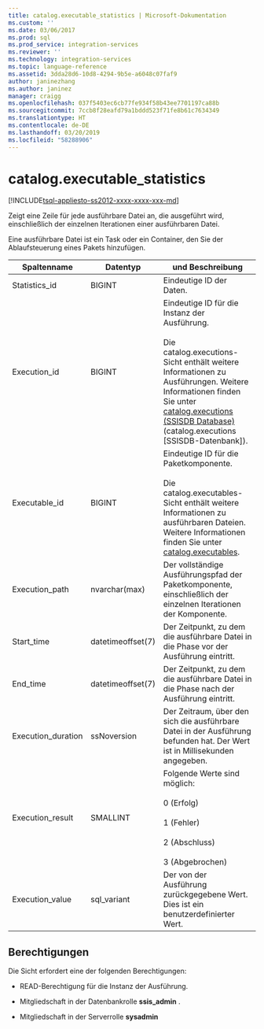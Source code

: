 ```yaml
---
title: catalog.executable_statistics | Microsoft-Dokumentation
ms.custom: ''
ms.date: 03/06/2017
ms.prod: sql
ms.prod_service: integration-services
ms.reviewer: ''
ms.technology: integration-services
ms.topic: language-reference
ms.assetid: 3dda28d6-10d8-4294-9b5e-a6048c07faf9
author: janinezhang
ms.author: janinez
manager: craigg
ms.openlocfilehash: 037f5403ec6cb77fe934f58b43ee7701197ca88b
ms.sourcegitcommit: 7ccb8f28eafd79a1bddd523f71fe8b61c7634349
ms.translationtype: HT
ms.contentlocale: de-DE
ms.lasthandoff: 03/20/2019
ms.locfileid: "58288906"
---
```

# <a name="catalogexecutablestatistics"></a>catalog.executable_statistics
[!INCLUDE[tsql-appliesto-ss2012-xxxx-xxxx-xxx-md](../../includes/tsql-appliesto-ss2012-xxxx-xxxx-xxx-md.md)]

  Zeigt eine Zeile für jede ausführbare Datei an, die ausgeführt wird, einschließlich der einzelnen Iterationen einer ausführbaren Datei.  
  
 Eine ausführbare Datei ist ein Task oder ein Container, den Sie der Ablaufsteuerung eines Pakets hinzufügen.  
  
|Spaltenname|Datentyp|und Beschreibung|  
|-----------------|---------------|-----------------|  
|Statistics_id|BIGINT|Eindeutige ID der Daten.|  
|Execution_id|BIGINT|Eindeutige ID für die Instanz der Ausführung.<br /><br /> Die catalog.executions-Sicht enthält weitere Informationen zu Ausführungen. Weitere Informationen finden Sie unter [catalog.executions (SSISDB Database)](../../integration-services/system-views/catalog-executions-ssisdb-database.md) (catalog.executions [SSISDB-Datenbank]).|  
|Executable_id|BIGINT|Eindeutige ID für die Paketkomponente.<br /><br /> Die catalog.executables-Sicht enthält weitere Informationen zu ausführbaren Dateien. Weitere Informationen finden Sie unter [catalog.executables](../../integration-services/system-views/catalog-executables.md).|  
|Execution_path|nvarchar(max)|Der vollständige Ausführungspfad der Paketkomponente, einschließlich der einzelnen Iterationen der Komponente.|  
|Start_time|datetimeoffset(7)|Der Zeitpunkt, zu dem die ausführbare Datei in die Phase vor der Ausführung eintritt.|  
|End_time|datetimeoffset(7)|Der Zeitpunkt, zu dem die ausführbare Datei in die Phase nach der Ausführung eintritt.|  
|Execution_duration|ssNoversion|Der Zeitraum, über den sich die ausführbare Datei in der Ausführung befunden hat. Der Wert ist in Millisekunden angegeben.|  
|Execution_result|SMALLINT|Folgende Werte sind möglich:<br /><br /> 0 (Erfolg)<br /><br /> 1 (Fehler)<br /><br /> 2 (Abschluss)<br /><br /> 3 (Abgebrochen)|  
|Execution_value|sql_variant|Der von der Ausführung zurückgegebene Wert. Dies ist ein benutzerdefinierter Wert.|  
  
## <a name="permissions"></a>Berechtigungen  
 Die Sicht erfordert eine der folgenden Berechtigungen:  
  
-   READ-Berechtigung für die Instanz der Ausführung.  
  
-   Mitgliedschaft in der Datenbankrolle **ssis_admin** .  
  
-   Mitgliedschaft in der Serverrolle **sysadmin**  
  
  
